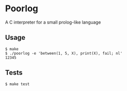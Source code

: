 # Poorlog

A C interpreter for a small prolog-like language

## Usage

```
$ make
$ ./poorlog -e 'between(1, 5, X), print(X), fail; nl'
12345
```

## Tests

```
$ make test
```